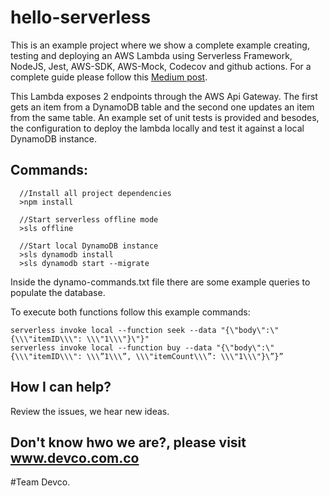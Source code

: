 # hello-serverless
This is an example project where we show a complete example creating, testing and deploying an AWS Lambda using Serverless Framework, NodeJS, Jest, AWS-SDK, AWS-Mock, Codecov and github actions.
For a complete guide please follow this [Medium post](https://medium.com/devco-tech-blog/how-i-developed-tested-and-automatically-deployed-an-aws-lambda-for-the-first-time).

This Lambda exposes 2 endpoints through the AWS Api Gateway. The first gets an item from a DynamoDB table and the second one updates an item from the same table.
An example set of unit tests is provided and besodes, the configuration to deploy the lambda locally and test it against a local DynamoDB instance.

## Commands:

````
  //Install all project dependencies
  >npm install
  
  //Start serverless offline mode
  >sls offline
  
  //Start local DynamoDB instance
  >sls dynamodb install
  >sls dynamodb start --migrate
````  

Inside the dynamo-commands.txt file there are some example queries to populate the database.

To execute both functions follow this example commands:
````
serverless invoke local --function seek --data "{\"body\":\"{\\\"itemID\\\": \\\"1\\\"}\"}"
serverless invoke local --function buy --data "{\"body\":\"{\\\"itemID\\\": \\\”1\\\”, \\\"itemCount\\\”: \\\"1\\\"}\”}”
````

## How I can help?
Review the issues, we hear new ideas.

## Don't know hwo we are?, please visit www.devco.com.co

#Team Devco.
